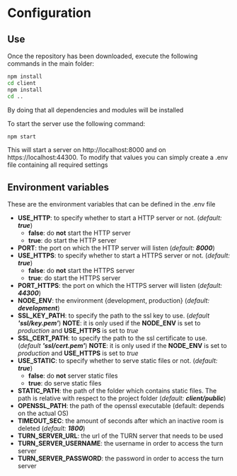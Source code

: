 # Configuration

## Use

Once the repository has been downloaded, execute the following commands in the main folder:

```bash
npm install
cd client
npm install
cd ..
```

By doing that all dependencies and modules will be installed



To start the server use the following command:

```bash
npm start
```

This will start a server on http://localhost:8000 and on https://localhost:44300. To modify that values you can simply create a .env file containing all required settings



## Environment variables

These are the environment variables that can be defined in the .env file

* **USE_HTTP**: to specify whether to start a HTTP server or not. (_default: **true**_)
  * **false**: do **not** start the HTTP server
  * **true**: do start the HTTP server
* **PORT**: the port on which the HTTP server will listen (_default: **8000**_)
* **USE_HTTPS**: to specify whether to start a HTTPS server or not. (_default: **true**_)
  * **false**: do **not** start the HTTPS server
  * **true**: do start the HTTPS server
* **PORT_HTTPS**: the port on which the HTTPS server will listen (_default: **44300**_)
* **NODE_ENV**: the environment {development, production} (_default: **development**_)
* **SSL_KEY_PATH**: to specify the path to the ssl key to use.  (_default **'ssl/key.pem'**_)
  **NOTE**: it is only used if the **NODE_ENV** is set to _production_ and **USE_HTTPS** is set to _true_
* **SSL_CERT_PATH**: to specify the path to the ssl certificate to use.  (_default **'ssl/cert.pem'**_)
  **NOTE**: it is only used if the **NODE_ENV** is set to _production_ and **USE_HTTPS** is set to _true_
* **USE_STATIC**: to specify whether to serve static files or not. (_default: **true**_)
  * **false**: do **not** server static files
  * **true**: do serve static files
* **STATIC_PATH**: the path of the folder which contains static files. The path is relative with respect to the project folder (_default: **client/public**_)
* **OPENSSL_PATH**: the path of the openssl executable (default: depends on the actual OS)
* **TIMEOUT_SEC**: the amount of seconds after which an inactive room is deleted (_default: **1800**_)
* **TURN_SERVER_URL**: the url of the TURN server that needs to be used
* **TURN_SERVER_USERNAME**: the username in order to access the turn server
* **TURN_SERVER_PASSWORD**: the password in order to access the turn server
